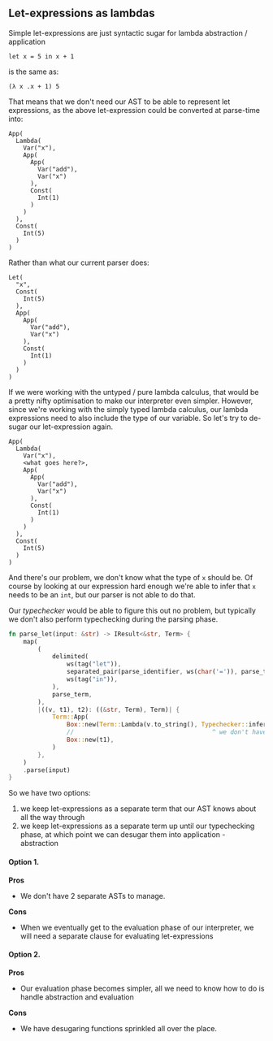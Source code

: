 ## Let-expressions as lambdas

Simple let-expressions are just syntactic sugar for lambda abstraction / application

```
let x = 5 in x + 1
```
is the same as:
```
(λ x .x + 1) 5
```

That means that we don't need our AST to be able to represent let expressions, as the above let-expression could be converted at parse-time into:
```
App(
  Lambda(
    Var("x"),
    App(
      App(
        Var("add"),
        Var("x")
      ),
      Const(
        Int(1)
      )
    )
  ),
  Const(
    Int(5)
  )
)
```

Rather than what our current parser does:
```
Let(
  "x",
  Const(
    Int(5)
  ),
  App(
    App(
      Var("add"),
      Var("x")
    ),
    Const(
      Int(1)
    )
  )
)
```

If we were working with the untyped / pure lambda calculus, that would be a pretty nifty optimisation to make our interpreter even simpler. However, since we're working with the simply typed lambda calculus, our lambda expressions need to also include the type of our variable. So let's try to de-sugar our let-expression again.
```
App(
  Lambda(
    Var("x"),
    <what goes here?>,
    App(
      App(
        Var("add"),
        Var("x")
      ),
      Const(
        Int(1)
      )
    )
  ),
  Const(
    Int(5)
  )
)
```

And there's our problem, we don't know what the type of `x` should be. Of course by looking at our expression hard enough we're able to infer that `x` needs to be an `int`, but our parser is not able to do that.

Our _typechecker_ would be able to figure this out no problem, but typically we don't also perform typechecking during the parsing phase.

```rs
fn parse_let(input: &str) -> IResult<&str, Term> {
    map(
        (
            delimited(
                ws(tag("let")),
                separated_pair(parse_identifier, ws(char('=')), parse_term),
                ws(tag("in")),
            ),
            parse_term,
        ),
        |((v, t1), t2): ((&str, Term), Term)| {
            Term::App(
                Box::new(Term::Lambda(v.to_string(), Typechecker::infer_type(t1), Box::new(t2))),
                //                                      ^ we don't have this yet
                Box::new(t1),
            )
        },
    )
    .parse(input)
}
```

So we have two options:

1) we keep let-expressions as a separate term that our AST knows about all the way through
2) we keep let-expressions as a separate term up until our typechecking phase, at which point we can desugar them into application - abstraction


#### Option 1.

**Pros**
- We don't have 2 separate ASTs to manage.

**Cons**
- When we eventually get to the evaluation phase of our interpreter, we will need a separate clause for evaluating let-expressions

#### Option 2.

**Pros**
- Our evaluation phase becomes simpler, all we need to know how to do is handle abstraction and evaluation

**Cons**
- We have desugaring functions sprinkled all over the place.
